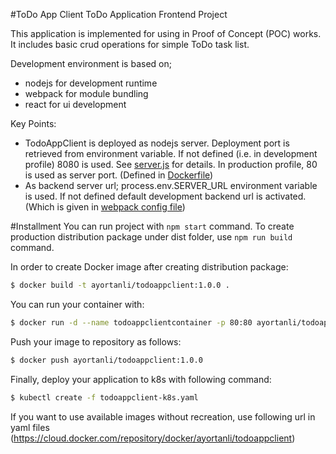 #ToDo App Client
ToDo Application Frontend Project

This application is implemented for using in Proof of Concept (POC) works. 
It includes basic crud operations for simple ToDo task list.

Development environment is based on;
- nodejs for development runtime
- webpack for module bundling
- react for ui development
    
Key Points:
- TodoAppClient is deployed as nodejs server. 
Deployment port is retrieved from environment variable.
If not defined (i.e. in development profile) 8080 is used. See [server.js](./server/server.js) for details.
In production profile, 80 is used as server port. (Defined in [Dockerfile](./Dockerfile))
- As backend server url; process.env.SERVER_URL environment variable is used. If not defined 
default development backend url is activated. (Which is given in [webpack config file](./webpack.config.js))


#Installment
You can run project with `npm start` command. 
To create production distribution package under dist folder, use `npm run build` command.

In order to create Docker image after creating distribution package:
```sh
$ docker build -t ayortanli/todoappclient:1.0.0 .
```
You can run your container with:
```sh
$ docker run -d --name todoappclientcontainer -p 80:80 ayortanli/todoappclient:1.0.0
```
Push your image to repository as follows:
```sh
$ docker push ayortanli/todoappclient:1.0.0
```
Finally, deploy your application to k8s with following command:
```sh
$ kubectl create -f todoappclient-k8s.yaml
```
If you want to use available images without recreation, use following url in yaml files
(https://cloud.docker.com/repository/docker/ayortanli/todoappclient)
 
